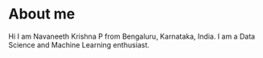 # About me
Hi I am Navaneeth Krishna P from Bengaluru, Karnataka, India. 
I am a Data Science and Machine Learning enthusiast. 

